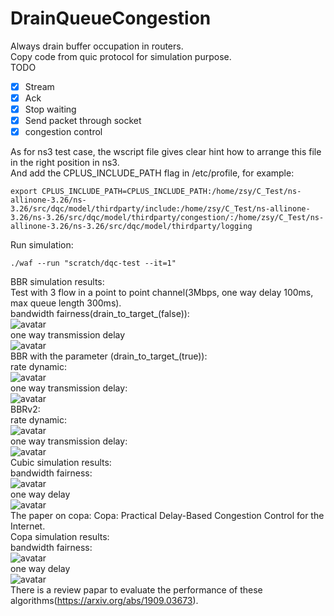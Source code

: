 # DrainQueueCongestion
Always drain buffer occupation in routers.  
Copy code from quic protocol for simulation purpose.  
TODO  
- [x] Stream  
- [x] Ack  
- [x] Stop waiting  
- [x] Send packet through socket  
- [x] congestion control   

As for ns3 test case, the wscript file gives clear hint how to arrange this file  
in the right position in ns3.  
And add the CPLUS_INCLUDE_PATH flag in /etc/profile, for example:  
```
export CPLUS_INCLUDE_PATH=CPLUS_INCLUDE_PATH:/home/zsy/C_Test/ns-allinone-3.26/ns-3.26/src/dqc/model/thirdparty/include:/home/zsy/C_Test/ns-allinone-3.26/ns-3.26/src/dqc/model/thirdparty/congestion/:/home/zsy/C_Test/ns-allinone-3.26/ns-3.26/src/dqc/model/thirdparty/logging
```
Run simulation:  
```
./waf --run "scratch/dqc-test --it=1"
```
BBR simulation results:   
Test with 3 flow in a point to point channel(3Mbps, one way delay 100ms, max queue length 300ms).  
bandwidth fairness(drain_to_target_(false)):  
![avatar](https://github.com/SoonyangZhang/DrainQueueCongestion/blob/master/result/bw.png)  
one way transmission delay  
![avatar](https://github.com/SoonyangZhang/DrainQueueCongestion/blob/master/result/delay.png)  
BBR with the parameter (drain_to_target_(true)):  
rate dynamic:  
![avatar](https://github.com/SoonyangZhang/DrainQueueCongestion/blob/master/result/drain_to_target_bw.png)  
one way transmission delay:  
![avatar](https://github.com/SoonyangZhang/DrainQueueCongestion/blob/master/result/drain_to_target_delay.png)  
BBRv2:  
rate dynamic:  
![avatar](https://github.com/SoonyangZhang/DrainQueueCongestion/blob/master/result/bbr2-bw.png)  
one way transmission delay:  
![avatar](https://github.com/SoonyangZhang/DrainQueueCongestion/blob/master/result/bbr2-owd.png)  
Cubic simulation results:  
bandwidth fairness:  
![avatar](https://github.com/SoonyangZhang/DrainQueueCongestion/blob/master/result/cubic_1_bw.png)  
one way delay  
![avatar](https://github.com/SoonyangZhang/DrainQueueCongestion/blob/master/result/cubic_1_delay.png)  
The paper on copa: Copa: Practical Delay-Based Congestion Control for the Internet.  
Copa simulation results:  
bandwidth fairness:  
![avatar](https://github.com/SoonyangZhang/DrainQueueCongestion/blob/master/result/copa-1-bw-ability.png)  
one way delay  
![avatar](https://github.com/SoonyangZhang/DrainQueueCongestion/blob/master/result/copa-1-delay-ability.png)  
There is a review papar to evaluate the performance of these algorithms(https://arxiv.org/abs/1909.03673).  

